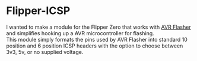 # Flipper-ICSP

I wanted to make a module for the Flipper Zero that works with [AVR Flasher](https://lab.flipper.net/apps/avr_isp) and simplifies hooking up a AVR microcontroller for flashing.  
This module simply formats the pins used by AVR Flasher into standard 10 position and 6 position ICSP headers with the option to choose between 3v3, 5v, or no supplied voltage.  